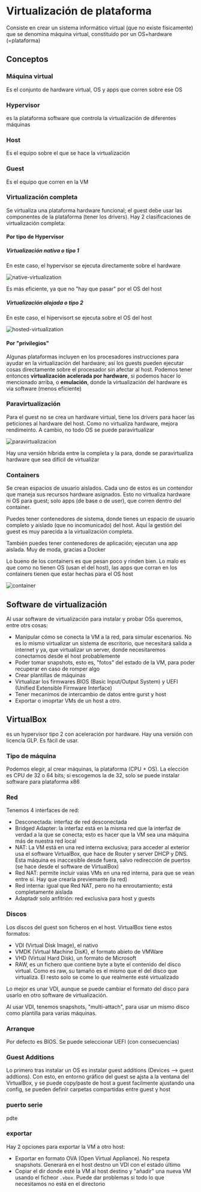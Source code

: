 # Virtualización de plataforma
Consiste en crear un sistema informático virtual (que no existe físicamente)
que se denomina máquina virtual, constituido por un OS+hardware (=plataforma)

## Conceptos
### Máquina virtual
Es el conjunto de hardware virtual, OS y apps que corren sobre ese OS

### Hypervisor
es la plataforma software que  controla la virtualización de diferentes máquinas

### Host
Es el equipo sobre el que se hace la virtualización

### Guest
Es el equipo que corren en la VM

### Virtualización completa
Se virtualiza una plataforma hardware funcional; el guest debe usar las 
componentes de la plataforma (tener los drivers). Hay 2 clasificaciones
de virtualización completa:

#### Por tipo de Hypervisor
##### Virtualización nativa o tipo 1
En este caso, el hypervisor se ejecuta directamente sobre el hardware

![native-virtualization](./images/virtualizacion/native-virtualization.png "native-virtualization")

Es más eficiente, ya que no "hay que pasar" por el OS del host

##### Virtualización alojada o tipo 2
En este caso, el hipervisort se ejecuta sobre el OS del host

![hosted-virtualization](./images/virtualizacion/hosted-virtualization.png "hosted-virtualization")

#### Por "privilegios"
Algunas plataformas incluyen en los procesadores instrucciones para ayudar en
la virtualización del hardware; así los guests pueden ejecutar cosas 
directamente sobre el procesador sin afectar al host. Podemos tener entonces
**virtualización acelerada por hardware**, si podemos hacer lo mencionado arriba,
o **emulación**, donde la virtualización del hardware es via software (menos
eficiente)

### Paravirtualización
Para el guest no se crea un hardware virtual, tiene los drivers para hacer las
peticiones al hardware del host. Como no virtualiza hardware, mejora rendimeinto.
A cambio, no todo OS se puede paravirtualizar

![paravirtualizacion](./images/virtualizacion/paravirtualization.png "paravirtualizacion")

Hay una versión híbrida entre la completa y la para, donde se paravirtualiza
hardware que sea difícil de virtualizar

### Containers
Se crean espacios de usuario aislados. Cada uno de estos es un contendor
que maneja sus recursos hardware asignados. Esto no virtualiza hardware
ni OS para guest; solo apps (de base o de user), que corren dentro del container.

Puedes tener contenedores de sistema, donde tienes un espacio de usuario
completo y aislado (que no incomunicado) del host. Aquí la gestión del
guest es muy parecida a la virtualización completa.

También puedes tener contenedores de aplicación; ejecutan una app aislada. Muy
de moda, gracias a Docker

Lo bueno de los containers es que pesan poco y rinden bien. Lo malo es que
como no tienen OS (usan el del host), las apps que corran en los containers
tienen que estar hechas para el OS host

![container](./images/virtualizacion/containers.png "container")

## Software de virtualización
Al usar software de virtualización para instalar y probar OSs queremos,
entre otrs cosas:
- Manipular cómo se conecta la VM a la red, para simular escenarios.
No es lo mismo virtualizar un sistema de escritorio, que necesitará
salida a internet y ya, que virtualizar un server, donde necesitaremos 
conectarnos desde el host probablemente
- Poder tomar snapshots, esto es, "fotos" del estado de la VM,
para poder recuperar en caso de romper algo
- Crear plantillas de máquinas
- Virtualizar los firmwares BIOS (Basic Input/Output System) y UEFI (Unified
Extensible Firmware Interface)
- Tener mecanimos de intercambio de datos entre gurst y host
- Exportar o imoprtar VMs de un host a otro.

## VirtualBox
es un hypervisor tipo 2 con aceleración por hardware. Hay una versión con
licencia GLP. Es fácil de usar.

### Tipo de máquina
Podemos elegir, al crear máquinas, la plataforma (CPU + OS). La elección es
CPU de 32 o 64 bits; si escogemos la de 32, solo se puede instalar 
software para plataforma x86

### Red
Tenemos 4 interfaces de red:
- Desconectada: interfaz de red desconectada
- Bridged Adapter: la interfaz está en la misma red que la interfaz de verdad
a la que se conecta; esto es hacer que la VM sea una máquina más de nuestra
red local
- NAT: La VM está en una red interna exclusiva; para acceder al exterior usa
el software VirtualBox, que hace de Router y server DHCP y DNS. Esta máquina
es inaccesible desde fuera, salvo redirección de puertos (se hace desde
el software de VirtualBox)
- Red NAT: permite incluir vaias VMs en una red interna, para que se vean
entre sí. Hay que crearla previemante (la red)
- Red interna: igual que Red NAT, pero no ha enroutamiento; está completamente
aislada
- Adaptadr solo anfitrión: red exclusiva para host y guests

### Discos
Los discos del guest son ficheros en el host. VirtualBox tiene estos formatos:
- VDI (Virtual Disk Image), el nativo
- VMDK (Virtual Machine DisK), el formato abieto de VMWare
- VHD (Virtual Hard Disk), un formato de Microsoft
- RAW, es un fichero que contiene byte a byte el contenido del disco virtual.
Como es raw, su tamaño es el mismo que el del disco que virtualiza. El resto
solo se come lo que realmente esté virtualizado

Lo mejor es unar VDI, aunque se puede cambiar el formato del disco
para usarlo en otro software de virtualización.

Al usar VDI, tenemos snapshots, "multi-attach", para usar un mismo disco
como plantilla para varias máquinas.

### Arranque
Por defecto es BIOS. Se puede seleccionar UEFI (con consecuencias)

### Guest Additions
Lo primero tras instalar un OS es instalar guest additions (Devices --> 
guest addtions). Con esto, en entorno gráfico del guest se ajsta a 
la ventana del VirtualBox, y se puede copy/paste de host a guest
facilmente ajustando una config, se pueden definir carpetas compartidas
entre guest y host

### puerto serie
pdte

### exportar
Hay 2 opciones para exportar la VM a otro host:
- Exportar en formato OVA (Open Virtual Appliance). No respeta snapshots.
Generará en el host destno un VDI con el estado último
- Copiar el dir donde esté la VM al host destino y "añadir" una nueva VM
usando el ficheor `.vbox`. Puede dar problemas si todo lo que necesitamos
no está en el directorio
